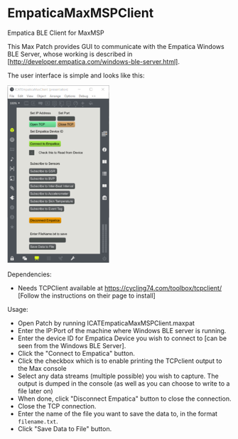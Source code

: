 # EmpaticaMaxMSPClient
Empatica BLE Client for MaxMSP 

This Max Patch provides GUI to communicate with the Empatica Windows BLE Server, whose working is described in [http://developer.empatica.com/windows-ble-server.html].

The user interface is simple and looks like this:

<img src="EmpaticaMaxClientScreenShot.PNG" height="400">

Dependencies: 
* Needs TCPClient available at https://cycling74.com/toolbox/tcpclient/ [Follow the instructions on their page to install]

Usage:
* Open Patch by running ICATEmpaticaMaxMSPClient.maxpat
* Enter the IP:Port of the machine where Windows BLE server is running.
* Enter the device ID for Empatica Device you wish to connect to [can be seen from the Windows BLE Server].
* Click the "Connect to Empatica" button.
* Click the checkbox which is to enable printing the TCPclient output to the Max console
* Select any data streams (multiple possible) you wish to capture. The output is dumped in the console (as well as you can choose to write to a file later on)
* When done, click "Disconnect Empatica" button to close the connection. 
* Close the TCP connection.
* Enter the name of the file you want to save the data to, in the format `filename.txt`.
* Click "Save Data to File" button.
